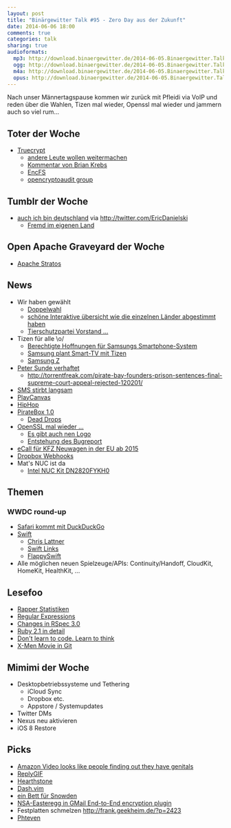 ```yaml
---
layout: post
title: "Binärgewitter Talk #95 - Zero Day aus der Zukunft"
date: 2014-06-06 18:00
comments: true
categories: talk
sharing: true
audioformats:
  mp3: http://download.binaergewitter.de/2014-06-05.Binaergewitter.Talk.96.mp3
  ogg: http://download.binaergewitter.de/2014-06-05.Binaergewitter.Talk.96.ogg
  m4a: http://download.binaergewitter.de/2014-06-05.Binaergewitter.Talk.96.m4a
  opus: http://download.binaergewitter.de/2014-06-05.Binaergewitter.Talk.96.opus
---
```

Nach unser Männertagspause kommen wir zurück mit Pfleidi via VoIP und reden über die Wahlen, Tizen mal wieder, Openssl mal wieder und jammern auch so viel rum...

## Toter der Woche

- [Truecrypt]( http://www.heise.de/newsticker/meldung/Ende-von-Truecrypt-Entwickler-hat-angeblich-Interesse-verloren-2211228.html )
    - [andere Leute wollen weitermachen]( http://www.pro-linux.de/news/1/21144/truecrypt-findet-neue-heimat-in-der-schweiz.html )
    - [Kommentar von Brian Krebs]( http://krebsonsecurity.com/2014/05/true-goodbye-using-truecrypt-is-not-secure/ )
    - [EncFS]( http://en.wikipedia.org/wiki/EncFS )
  - [opencryptoaudit group](http://opencryptoaudit.org/ )

## Tumblr der Woche

- [auch ich bin deutschland](http://auchichbindeutschland.tumblr.com/ ) via http://twitter.com/EricDanielski
    * [Fremd im eigenen Land]( http://www.youtube.com/watch?v=yHe3xIQQpKU )

## Open Apache Graveyard der Woche

- [Apache Stratos]( http://www.pro-linux.de/news/1/21154/apache-stratos-wird-top-level-project.html )

## News

- Wir haben gewählt
    * [Doppelwahl](http://img01.lachschon.de/images/161906_warumnichtbeide_1.jpg )
    * [schöne Interaktive übersicht wie die einzelnen Länder abgestimmt haben]( http://www.faz.net/op900/event/europawahl/live/#/europe-eu )
    * [Tierschutzpartei Vorstand ...]( http://tierschutzpartei-leaks.info/partei-intern/rechtsruck/ )
- Tizen für alle \o/
    * [Berechtigte Hoffnungen für Samsungs Smartphone-System]( http://heise.de/-2214670 )
    * [Samsung plant Smart-TV mit Tizen]( http://heise.de/-2213651 )
    * [Samsung Z]( http://www.heise.de/newsticker/meldung/Samsung-Z-Das-erste-Smartphone-mit-Tizen-statt-Android-ist-fertig-2213903.html )
- [Peter Sunde verhaftet]( http://torrentfreak.com/pirate-bay-founder-peter-sunde-arrested-sweden-140531/ )
    * http://torrentfreak.com/pirate-bay-founders-prison-sentences-final-supreme-court-appeal-rejected-120201/
- [SMS stirbt langsam]( http://www.heise.de/newsticker/meldung/Bitkom-Deutlicher-Rueckgang-bei-SMS-2211429.html )
- [PlayCanvas]( https://hacks.mozilla.org/2014/06/playcanvas-goes-open-source/ )
- [HipHop]( http://gethiphop.net/ )
- [PirateBox 1.0]( http://piratebox.cc/ ) 
    * [Dead Drops]( http://deaddrops.com/de/ )
- [OpenSSL mal wieder ...]( https://www.openssl.org/news/secadv_20140605.txt )
    * [Es gibt auch nen Logo]( http://ccsinjection.lepidum.co.jp/ )
    * [Entstehung des Bugreport]( http://ccsinjection.lepidum.co.jp/blog/2014-06-05/CCS-Injection-en/index.html )
- [eCall für KFZ Neuwagen in der EU ab 2015]( https://netzpolitik.org/2014/vorratsdatenspeicherung-von-autos-ab-naechstem-jahr-durch-ecall-system-verpflichtend-aeh-freiwillig/ )
- [Dropbox Webhooks]( https://www.dropbox.com/developers/webhooks/tutorial )
- Mat's NUC ist da
    * [Intel NUC Kit DN2820FYKH0]( http://geizhals.de/intel-nuc-kit-dn2820fykh-boxdn2820fykh0-a1053524.html )

## Themen

### WWDC round-up

- [Safari kommt mit DuckDuckGo]( https://duck.co/blog/safari )
- [Swift]( https://developer.apple.com/swift/ )
    * [Chris Lattner]( http://nondot.org/sabre/ )
    * [Swift Links]( http://thechangelog.com/all-the-swift-things/ )
    * [FlappySwift]( https://github.com/fullstackio/FlappySwift )
- Alle möglichen neuen Spielzeuge/APIs: Continuity/Handoff, CloudKit, HomeKit, HealthKit, ...

## Lesefoo

- [Rapper Statistiken]( http://rappers.mdaniels.com.s3-website-us-east-1.amazonaws.com/ )
- [Regular Expressions]( http://robots.thoughtbot.com/back-to-basics-regular-expressions )
- [Changes in RSpec 3.0]( http://myronmars.to/n/dev-blog/2014/05/notable-changes-in-rspec-3 )
- [Ruby 2.1 in detail]( http://globaldev.co.uk/2014/05/ruby-2-1-in-detail/ )
- [Don't learn to code. Learn to think]( http://brikis98.blogspot.com/2014/05/dont-learn-to-code-learn-to-think.html )
- [X-Men Movie in Git]( http://hashrocket.com/blog/posts/x-men-days-of-future-past-explained-in-git )

## Mimimi der Woche

- Desktopbetriebssysteme und Tethering
    * iCloud Sync
    * Dropbox etc.
    * Appstore / Systemupdates
- Twitter DMs
- Nexus neu aktivieren
- iOS 8 Restore

## Picks

- [Amazon Video looks like people finding out they have genitals]( https://twitter.com/AlexDRobertson/status/474307800542482433 )
- [ReplyGIF]( http://replygif.net/ )
- [Hearthstone]( http://us.battle.net/hearthstone/en/ )
- [Dash.vim]( https://github.com/rizzatti/dash.vim#readme )
- [ein Bett für Snowden](http://blog.campact.de/2014/06/bundesweite-aktion-wir-bieten-edward-snowden-ein-bett-in-deutschland/ )
- [NSA-Easteregg in GMail End-to-End encryption plugin]( http://techcrunch.com/2014/06/04/nsa-mocking-easter-egg-found-in-googles-new-email-encryption-plugin/ )
- Festplatten schmelzen http://frank.geekheim.de/?p=2423
- [Phteven]( http://twitter.com/ealvarezgibson/status/474337398193532928/photo/1 )


